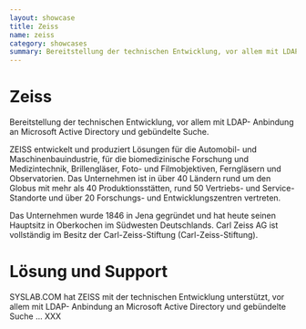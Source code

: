```yaml
---
layout: showcase
title: Zeiss
name: zeiss
category: showcases
summary: Bereitstellung der technischen Entwicklung, vor allem mit LDAP- Anbindung an Microsoft Active Directory und gebündelte Suche.
---
```



# Zeiss
Bereitstellung der technischen Entwicklung, vor allem mit LDAP- Anbindung an Microsoft Active Directory und gebündelte Suche.

ZEISS entwickelt und produziert Lösungen für die Automobil- und Maschinenbauindustrie, für die biomedizinische Forschung und Medizintechnik, Brillengläser, Foto- und Filmobjektiven, Ferngläsern und Observatorien. Das Unternehmen ist in über 40 Ländern rund um den Globus mit mehr als 40 Produktionsstätten, rund 50 Vertriebs- und Service-Standorte und über 20 Forschungs- und Entwicklungszentren vertreten.

Das Unternehmen wurde 1846 in Jena gegründet und hat heute seinen Hauptsitz in Oberkochen im Südwesten Deutschlands. Carl Zeiss AG ist vollständig im Besitz der Carl-Zeiss-Stiftung (Carl-Zeiss-Stiftung).


# Lösung und Support
SYSLAB.COM hat ZEISS mit der technischen Entwicklung unterstützt, vor allem mit LDAP- Anbindung an Microsoft Active Directory und gebündelte Suche ... XXX